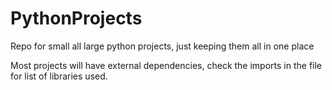 # PythonProjects
Repo for small all large python projects, just keeping them all in one place

Most projects will have external dependencies, check the imports in the file for list of libraries used.
